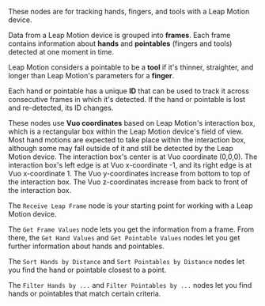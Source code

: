 These nodes are for tracking hands, fingers, and tools with a Leap Motion device. 

Data from a Leap Motion device is grouped into **frames**. Each frame contains information about **hands** and **pointables** (fingers and tools) detected at one moment in time. 

Leap Motion considers a pointable to be a **tool** if it's thinner, straighter, and longer than Leap Motion's parameters for a **finger**. 

Each hand or pointable has a unique **ID** that can be used to track it across consecutive frames in which it's detected. If the hand or pointable is lost and re-detected, its ID changes. 

These nodes use **Vuo coordinates** based on Leap Motion's interaction box, which is a rectangular box within the Leap Motion device's field of view. Most hand motions are expected to take place within the interaction box, although some may fall outside of it and still be detected by the Leap Motion device. The interaction box's center is at Vuo coordinate (0,0,0). The interaction box's left edge is at Vuo x-coordinate -1, and its right edge is at Vuo x-coordinate 1. The Vuo y-coordinates increase from bottom to top of the interaction box. The Vuo z-coordinates increase from back to front of the interaction box. 

The `Receive Leap Frame` node is your starting point for working with a Leap Motion device. 

The `Get Frame Values` node lets you get the information from a frame. From there, the `Get Hand Values` and `Get Pointable Values` nodes let you get further information about hands and pointables. 

The `Sort Hands by Distance` and `Sort Pointables by Distance` nodes let you find the hand or pointable closest to a point. 

The `Filter Hands by ...` and `Filter Pointables by ...` nodes let you find hands or pointables that match certain criteria. 
